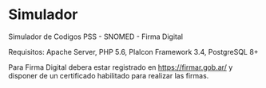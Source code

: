 # Simulador
Simulador de Codigos PSS - SNOMED - Firma Digital

Requisitos:
Apache Server, 
PHP 5.6, 
Plalcon Framework 3.4, 
PostgreSQL 8+

Para Firma Digital debera estar registrado en https://firmar.gob.ar/ y disponer de un certificado habilitado para realizar las firmas.
